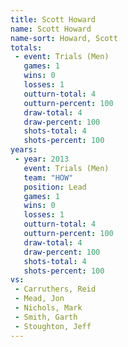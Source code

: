 ```yaml
---
title: Scott Howard
name: Scott Howard
name-sort: Howard, Scott
totals:
 - event: Trials (Men)
   games: 1
   wins: 0
   losses: 1
   outturn-total: 4
   outturn-percent: 100
   draw-total: 4
   draw-percent: 100
   shots-total: 4
   shots-percent: 100
years:
 - year: 2013
   event: Trials (Men)
   team: "HOW"
   position: Lead
   games: 1
   wins: 0
   losses: 1
   outturn-total: 4
   outturn-percent: 100
   draw-total: 4
   draw-percent: 100
   shots-total: 4
   shots-percent: 100
vs:
 - Carruthers, Reid
 - Mead, Jon
 - Nichols, Mark
 - Smith, Garth
 - Stoughton, Jeff
---
```

